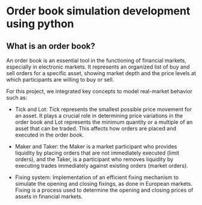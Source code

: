 # Order book simulation development using python

## What is an order book?
An order book is an essential tool in the functioning of financial markets, especially in electronic markets. It represents an organized list of buy and sell orders for a specific asset, showing market depth and the price levels at which participants are willing to buy or sell.

For this project, we integrated key concepts to model real-market behavior such as: 
- Tick and Lot: Tick represents the smallest possible price movement for an asset. It plays a crucial role in determining price variations in the order book and Lot represents the minimum quantity or a multiple of an asset that can be traded. This affects how orders are placed and executed in the order book.

- Maker and Taker: the Maker is a market participant who provides liquidity by placing orders that are not immediately executed (limit orders), and the Taker, is a participant who removes liquidity by executing trades immediately against existing orders (market orders).

- Fixing system: Implementation of an efficient fixing mechanism to simulate the opening and closing fixings, as done in European markets. Fixing is a process used to determine the opening and closing prices of assets in financial markets.

